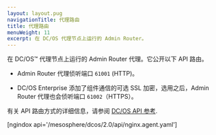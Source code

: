 ```yaml
---
layout: layout.pug
navigationTitle: 代理路由
title: 代理路由
menuWeight: 11
excerpt: 在 DC/OS 代理节点上运行的 Admin Router。
---
```

在 DC/OS&trade; 代理节点上运行的 Admin Router 代理。它公开以下 API 路由。

- Admin Router 代理侦听端口 `61001` (HTTP)。

- DC/OS Enterprise 添加了组件通信的可选 SSL 加密，选用之后，Admin Router 代理也会侦听端口 `61002`（HTTPS）。

有关 API 路由方式的详细信息，请参阅 [DC/OS API 参考](/mesosphere/dcos/cn/2.0/api/).

[ngindox api='/mesosphere/dcos/2.0/api/nginx.agent.yaml']
